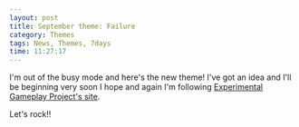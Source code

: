 ```yaml
---
layout: post
title: September theme: Failure
category: Themes
tags: News, Themes, 7days
time: 11:27:17
---
```

I'm out of the busy mode and here's the new theme! I've got an idea and I'll be beginning very soon I hope and again I'm following [Experimental Gameplay Project's site](http://experimentalgameplay.com/).

Let's rock!!

